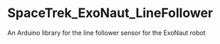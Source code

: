# SpaceTrek_ExoNaut_LineFollower
An Arduino library for the line follower sensor for the ExoNaut robot
